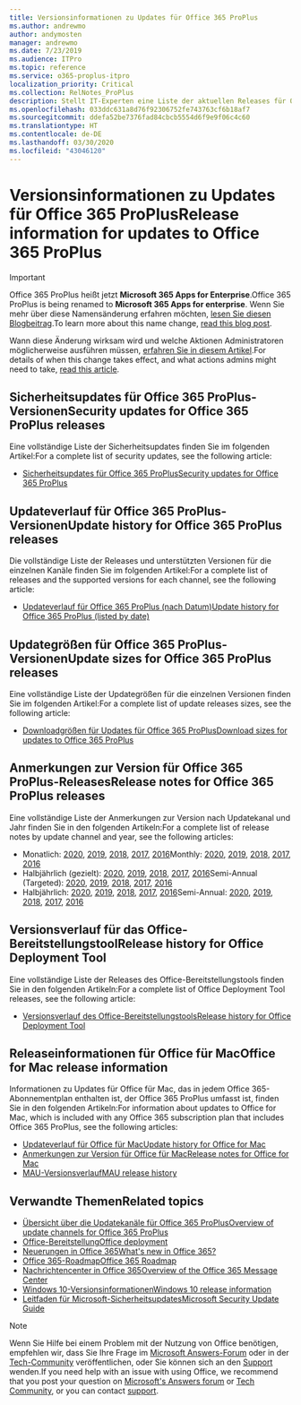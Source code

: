```yaml
---
title: Versionsinformationen zu Updates für Office 365 ProPlus
ms.author: andrewmo
author: andymosten
manager: andrewmo
ms.date: 7/23/2019
ms.audience: ITPro
ms.topic: reference
ms.service: o365-proplus-itpro
localization_priority: Critical
ms.collection: RelNotes_ProPlus
description: Stellt IT-Experten eine Liste der aktuellen Releases für Office 365 ProPlus für jeden Updatekanal sowie Links zu Anmerkungen zur Version und zum Updateverlauf zur Verfügung.
ms.openlocfilehash: 033ddc631a8d76f92306752fe743763cf6b18af7
ms.sourcegitcommit: ddefa52be7376fad84cbcb5554d6f9e9f06c4c60
ms.translationtype: HT
ms.contentlocale: de-DE
ms.lasthandoff: 03/30/2020
ms.locfileid: "43046120"
---
```

# <a name="release-information-for-updates-to-office-365-proplus"></a><span data-ttu-id="fe25b-103">Versionsinformationen zu Updates für Office 365 ProPlus</span><span class="sxs-lookup"><span data-stu-id="fe25b-103">Release information for updates to Office 365 ProPlus</span></span>


> [!IMPORTANT]
> <span data-ttu-id="fe25b-104">Office 365 ProPlus heißt jetzt **Microsoft 365 Apps for Enterprise**.</span><span class="sxs-lookup"><span data-stu-id="fe25b-104">Office 365 ProPlus is being renamed to **Microsoft 365 Apps for enterprise**.</span></span> <span data-ttu-id="fe25b-105">Wenn Sie mehr über diese Namensänderung erfahren möchten, [lesen Sie diesen Blogbeitrag](https://go.microsoft.com/fwlink/p/?linkid=2120533).</span><span class="sxs-lookup"><span data-stu-id="fe25b-105">To learn more about this name change, [read this blog post](https://go.microsoft.com/fwlink/p/?linkid=2120533).</span></span> 
>
> <span data-ttu-id="fe25b-106">Wann diese Änderung wirksam wird und welche Aktionen Administratoren möglicherweise ausführen müssen, [erfahren Sie in diesem Artikel](https://go.microsoft.com/fwlink/p/?linkid=2123420).</span><span class="sxs-lookup"><span data-stu-id="fe25b-106">For details of when this change takes effect, and what actions admins might need to take, [read this article](https://go.microsoft.com/fwlink/p/?linkid=2123420).</span></span>




## <a name="security-updates-for-office-365-proplus-releases"></a><span data-ttu-id="fe25b-107">Sicherheitsupdates für Office 365 ProPlus-Versionen</span><span class="sxs-lookup"><span data-stu-id="fe25b-107">Security updates for Office 365 ProPlus releases</span></span>

<span data-ttu-id="fe25b-108">Eine vollständige Liste der Sicherheitsupdates finden Sie im folgenden Artikel:</span><span class="sxs-lookup"><span data-stu-id="fe25b-108">For a complete list of security updates, see the following article:</span></span>
 - [<span data-ttu-id="fe25b-109">Sicherheitsupdates für Office 365 ProPlus</span><span class="sxs-lookup"><span data-stu-id="fe25b-109">Security updates for Office 365 ProPlus</span></span>](office365-proplus-security-updates.md)


## <a name="update-history-for-office-365-proplus-releases"></a><span data-ttu-id="fe25b-110">Updateverlauf für Office 365 ProPlus-Versionen</span><span class="sxs-lookup"><span data-stu-id="fe25b-110">Update history for Office 365 ProPlus releases</span></span>

<span data-ttu-id="fe25b-111">Die vollständige Liste der Releases und unterstützten Versionen für die einzelnen Kanäle finden Sie im folgenden Artikel:</span><span class="sxs-lookup"><span data-stu-id="fe25b-111">For a complete list of releases and the supported versions for each channel, see the following article:</span></span>
 - [<span data-ttu-id="fe25b-112">Updateverlauf für Office 365 ProPlus (nach Datum)</span><span class="sxs-lookup"><span data-stu-id="fe25b-112">Update history for Office 365 ProPlus (listed by date)</span></span>](update-history-office365-proplus-by-date.md)


 ## <a name="update-sizes-for-office-365-proplus-releases"></a><span data-ttu-id="fe25b-113">Updategrößen für Office 365 ProPlus-Versionen</span><span class="sxs-lookup"><span data-stu-id="fe25b-113">Update sizes for Office 365 ProPlus releases</span></span>

<span data-ttu-id="fe25b-114">Eine vollständige Liste der Updategrößen für die einzelnen Versionen finden Sie im folgenden Artikel:</span><span class="sxs-lookup"><span data-stu-id="fe25b-114">For a complete list of update releases sizes, see the following article:</span></span>
 - [<span data-ttu-id="fe25b-115">Downloadgrößen für Updates für Office 365 ProPlus</span><span class="sxs-lookup"><span data-stu-id="fe25b-115">Download sizes for updates to Office 365 ProPlus</span></span>](download-sizes-office365-proplus-updates.md)

## <a name="release-notes-for-office-365-proplus-releases"></a><span data-ttu-id="fe25b-116">Anmerkungen zur Version für Office 365 ProPlus-Releases</span><span class="sxs-lookup"><span data-stu-id="fe25b-116">Release notes for Office 365 ProPlus releases</span></span>

<span data-ttu-id="fe25b-117">Eine vollständige Liste der Anmerkungen zur Version nach Updatekanal und Jahr finden Sie in den folgenden Artikeln:</span><span class="sxs-lookup"><span data-stu-id="fe25b-117">For a complete list of release notes by update channel and year, see the following articles:</span></span>
 - <span data-ttu-id="fe25b-118">Monatlich: [2020](monthly-channel-2020.md), [2019](monthly-channel-2019.md), [2018](monthly-channel-2018.md), [2017](monthly-channel-2017.md), [2016](monthly-channel-2016.md)</span><span class="sxs-lookup"><span data-stu-id="fe25b-118">Monthly: [2020](monthly-channel-2020.md), [2019](monthly-channel-2019.md), [2018](monthly-channel-2018.md), [2017](monthly-channel-2017.md), [2016](monthly-channel-2016.md)</span></span>
 - <span data-ttu-id="fe25b-119">Halbjährlich (gezielt): [2020](semi-annual-channel-targeted-2020.md), [2019](semi-annual-channel-targeted-2019.md), [2018](semi-annual-channel-targeted-2018.md), [2017](semi-annual-channel-targeted-2017.md), [2016](semi-annual-channel-targeted-2016.md)</span><span class="sxs-lookup"><span data-stu-id="fe25b-119">Semi-Annual (Targeted): [2020](semi-annual-channel-targeted-2020.md), [2019](semi-annual-channel-targeted-2019.md), [2018](semi-annual-channel-targeted-2018.md), [2017](semi-annual-channel-targeted-2017.md), [2016](semi-annual-channel-targeted-2016.md)</span></span>
 - <span data-ttu-id="fe25b-120">Halbjährlich: [2020](semi-annual-channel-2020.md), [2019](semi-annual-channel-2019.md), [2018](semi-annual-channel-2018.md), [2017](semi-annual-channel-2017.md), [2016](semi-annual-channel-2016.md)</span><span class="sxs-lookup"><span data-stu-id="fe25b-120">Semi-Annual: [2020](semi-annual-channel-2020.md), [2019](semi-annual-channel-2019.md), [2018](semi-annual-channel-2018.md), [2017](semi-annual-channel-2017.md), [2016](semi-annual-channel-2016.md)</span></span>

 ## <a name="release-history-for-office-deployment-tool"></a><span data-ttu-id="fe25b-121">Versionsverlauf für das Office-Bereitstellungstool</span><span class="sxs-lookup"><span data-stu-id="fe25b-121">Release history for Office Deployment Tool</span></span>
 <span data-ttu-id="fe25b-122">Eine vollständige Liste der Releases des Office-Bereitstellungstools finden Sie in den folgenden Artikeln:</span><span class="sxs-lookup"><span data-stu-id="fe25b-122">For a complete list of Office Deployment Tool releases, see the following article:</span></span>
 - [<span data-ttu-id="fe25b-123">Versionsverlauf des Office-Bereitstellungstools</span><span class="sxs-lookup"><span data-stu-id="fe25b-123">Release history for Office Deployment Tool</span></span>](ODT-release-history.md)

## <a name="office-for-mac-release-information"></a><span data-ttu-id="fe25b-124">Releaseinformationen für Office für Mac</span><span class="sxs-lookup"><span data-stu-id="fe25b-124">Office for Mac release information</span></span>

<span data-ttu-id="fe25b-125">Informationen zu Updates für Office für Mac, das in jedem Office 365-Abonnementplan enthalten ist, der Office 365 ProPlus umfasst ist, finden Sie in den folgenden Artikeln:</span><span class="sxs-lookup"><span data-stu-id="fe25b-125">For information about updates to Office for Mac, which is included with any Office 365 subscription plan that includes Office 365 ProPlus, see the following articles:</span></span>
 - [<span data-ttu-id="fe25b-126">Updateverlauf für Office für Mac</span><span class="sxs-lookup"><span data-stu-id="fe25b-126">Update history for Office for Mac</span></span>](update-history-office-for-mac.md)
 - [<span data-ttu-id="fe25b-127">Anmerkungen zur Version für Office für Mac</span><span class="sxs-lookup"><span data-stu-id="fe25b-127">Release notes for Office for Mac</span></span>](release-notes-office-for-mac.md)
 - [<span data-ttu-id="fe25b-128">MAU-Versionsverlauf</span><span class="sxs-lookup"><span data-stu-id="fe25b-128">MAU release history</span></span>](release-history-microsoft-autoupdate.md)


## <a name="related-topics"></a><span data-ttu-id="fe25b-129">Verwandte Themen</span><span class="sxs-lookup"><span data-stu-id="fe25b-129">Related topics</span></span>

- [<span data-ttu-id="fe25b-130">Übersicht über die Updatekanäle für Office 365 ProPlus</span><span class="sxs-lookup"><span data-stu-id="fe25b-130">Overview of update channels for Office 365 ProPlus</span></span>](https://docs.microsoft.com/deployoffice/overview-of-update-channels-for-office-365-proplus)
- [<span data-ttu-id="fe25b-131">Office-Bereitstellung</span><span class="sxs-lookup"><span data-stu-id="fe25b-131">Office deployment</span></span>](https://docs.microsoft.com/deployoffice/)
- [<span data-ttu-id="fe25b-132">Neuerungen in Office 365</span><span class="sxs-lookup"><span data-stu-id="fe25b-132">What's new in Office 365?</span></span>](https://support.office.com/article/95c8d81d-08ba-42c1-914f-bca4603e1426)
- [<span data-ttu-id="fe25b-133">Office 365-Roadmap</span><span class="sxs-lookup"><span data-stu-id="fe25b-133">Office 365 Roadmap</span></span>](https://products.office.com/business/office-365-roadmap)
- [<span data-ttu-id="fe25b-134">Nachrichtencenter in Office 365</span><span class="sxs-lookup"><span data-stu-id="fe25b-134">Overview of the Office 365 Message Center</span></span>](https://support.office.com/article/38fb3333-bfcc-4340-a37b-deda509c2093)
- [<span data-ttu-id="fe25b-135">Windows 10-Versionsinformationen</span><span class="sxs-lookup"><span data-stu-id="fe25b-135">Windows 10 release information</span></span>](https://www.microsoft.com/itpro/windows-10/release-information)
- [<span data-ttu-id="fe25b-136">Leitfaden für Microsoft-Sicherheitsupdates</span><span class="sxs-lookup"><span data-stu-id="fe25b-136">Microsoft Security Update Guide</span></span>](https://portal.msrc.microsoft.com/)

> [!NOTE]
> <span data-ttu-id="fe25b-137">Wenn Sie Hilfe bei einem Problem mit der Nutzung von Office benötigen, empfehlen wir, dass Sie Ihre Frage im [Microsoft Answers-Forum](https://answers.microsoft.com/) oder in der [Tech-Community](https://techcommunity.microsoft.com/) veröffentlichen, oder Sie können sich an den [Support](https://support.microsoft.com/contactus) wenden.</span><span class="sxs-lookup"><span data-stu-id="fe25b-137">If you need help with an issue with using Office, we recommend that you post your question on [Microsoft's Answers forum](https://answers.microsoft.com/) or [Tech Community](https://techcommunity.microsoft.com/), or you can contact [support](https://support.microsoft.com/contactus).</span></span>
